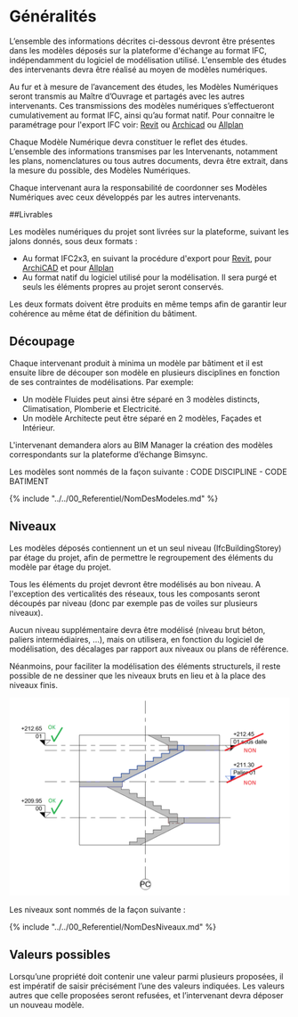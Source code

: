 # Généralités

L’ensemble des informations décrites ci-dessous devront être présentes dans les modèles déposés sur la plateforme d'échange au format IFC, indépendamment du logiciel de modélisation utilisé.
L'ensemble des études des intervenants devra être réalisé au moyen de modèles numériques. 

Au fur et à mesure de l’avancement des études, les Modèles Numériques seront transmis au Maître d’Ouvrage et partagés avec les autres intervenants. Ces transmissions des modèles numériques s’effectueront cumulativement au format IFC, ainsi qu’au format natif. 
Pour connaitre le paramétrage pour l'export IFC voir: [Revit](/02_Modelisation/00_communs/export-rvt.md ) ou [Archicad](/02_Modelisation/00_communs/export-archicad.md ) ou [Allplan](/02_Modelisation/00_communs/export-allplan.md )

Chaque Modèle Numérique devra constituer le reflet des études. L’ensemble des informations transmises par les Intervenants, notamment les plans, nomenclatures ou tous autres documents, devra être extrait, dans la mesure du possible, des Modèles Numériques. 

Chaque intervenant aura la responsabilité de coordonner ses Modèles Numériques avec ceux développés par les autres intervenants.

##Livrables

Les modèles numériques du projet sont livrées sur la plateforme, suivant les jalons donnés, sous deux formats :

* Au format IFC2x3, en suivant la procédure d'export pour [Revit](/02_Modelisation/00_communs/export-rvt.md), pour [ArchiCAD](/02_Modelisation/00_communs/export-archicad.md) et pour [Allplan](/02_Modelisation/00_communs/export-allplan.md )
* Au format natif du logiciel utilisé pour la modélisation. Il sera purgé et seuls les éléments propres au projet seront conservés. 

Les deux formats doivent être produits en même temps afin de garantir leur cohérence au même état de définition du bâtiment.

## Découpage

Chaque intervenant produit à minima un modèle par bâtiment et il est ensuite libre de découper son modèle en plusieurs disciplines en fonction de ses contraintes de modélisations. 
Par exemple: 
* Un modèle Fluides peut ainsi être séparé en 3 modèles distincts, Climatisation, Plomberie et Electricité. 
* Un modèle Architecte peut être séparé en 2 modèles, Façades et Intérieur.

L'intervenant demandera alors au BIM Manager la création des modèles correspondants sur la plateforme d’échange Bimsync.

Les modèles sont nommés de la façon suivante : CODE DISCIPLINE - CODE BATIMENT

{% include "../../00_Referentiel/NomDesModeles.md"  %}

## Niveaux

Les modèles déposés contiennent un et un seul niveau \(IfcBuildingStorey\) par étage du projet, afin de permettre le regroupement des éléments du modèle par étage du projet.

Tous les éléments du projet devront être modélisés au bon niveau. A l'exception des verticalités des réseaux, tous les composants seront découpés par niveau \(donc par exemple pas de voiles sur plusieurs niveaux\).

Aucun niveau supplémentaire devra être modélisé \(niveau brut béton, paliers intermédiaires, …\), mais on utilisera, en fonction du logiciel de modélisation, des décalages par rapport aux niveaux ou plans de référence.

Néanmoins, pour faciliter la modélisation des éléments structurels, il reste possible de ne dessiner que les niveaux bruts en lieu et à la place des niveaux finis.

![](/02_Modelisation/00_communs/images/Niveaux.PNG)

Les niveaux sont nommés de la façon suivante : 

{% include "../../00_Referentiel/NomDesNiveaux.md"  %}

## Valeurs possibles

Lorsqu’une propriété doit contenir une valeur parmi plusieurs proposées, il est impératif de saisir précisément l’une des valeurs indiquées. Les valeurs autres que celle proposées seront refusées, et l’intervenant devra déposer un nouveau modèle.

